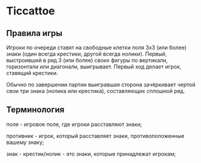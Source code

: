 # Ticcattoe

## Правила игры

Игроки по очереди ставят на свободные клетки поля 3х3 (или более) знаки (один всегда крестики, другой всегда нолики). Первый, выстроивший в ряд 3  (или более) своих фигуры по вертикали, горизонтали или диагонали, выигрывает. Первый ход делает игрок, ставящий крестики.

Обычно по завершении партии выигравшая сторона зачёркивает чертой свои три знака (нолика или крестика), составляющих сплошной ряд.

## Терминология

поле - игровое поле, где игроки расставляют знаки;

противник - игрок, который расставляет знаки, противоположенные вашему знаку;

знак - крестик/нолик - это знаки, которые принадлежат игрокам;


